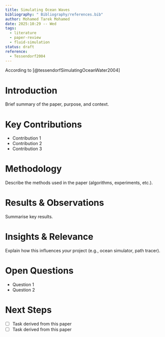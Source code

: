 ```yaml
---
title: Simulating Ocean Waves
bibliography: " Bibliography/references.bib"
author: Mohamed Tarek Mohamed
date: 2025:10:29 -- Wed
tags:
  - literature
  - paper-review
  - fluid-simulation
status: draft
reference:
  - Tessendorf2004
---
```

According to [@tessendorfSimulatingOceanWater2004]

# Introduction  
Brief summary of the paper, purpose, and context.

# Key Contributions  
- Contribution 1  
- Contribution 2  
- Contribution 3

# Methodology  
Describe the methods used in the paper (algorithms, experiments, etc.).

# Results & Observations  
Summarise key results.

# Insights & Relevance  
Explain how this influences _your_ project (e.g., ocean simulator, path tracer).

# Open Questions  
- Question 1  
- Question 2

# Next Steps  
- [ ] Task derived from this paper  
- [ ] Task derived from this paper
